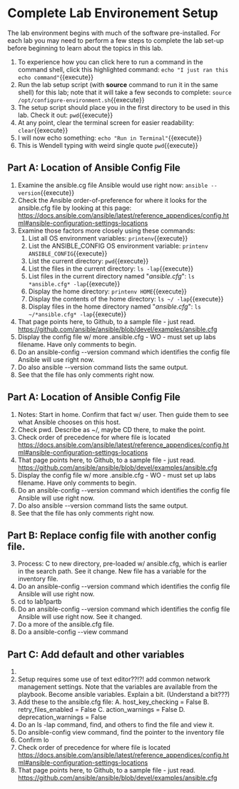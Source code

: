 # Complete Lab Environement Setup

The lab environment begins with much of the software pre-installed. For each lab you may need to perform a few steps to complete the lab set-up before beginning to learn about the topics in this lab.
1. To experience how you can click here to run a command in the command shell, click this highlighted command: `echo "I just ran this echo command"`{{execute}}
2. Run the lab setup script (with **source** command to run it in the same shell) for this lab; note that it will take a few seconds to complete: `source /opt/configure-environment.sh`{{execute}}
3. The setup script should place you in the first directory to be used in this lab. Check it out: `pwd`{{execute}}
4. At any point, clear the terminal screen for easier readability: `clear`{{execute}}
5. I will now echo something: `echo "Run in Terminal"`{{execute}}
6. This is Wendell typing with weird single quote `pwd`{{execute}}

## Part A: Location of Ansible Config File

1. Examine the ansible.cg file Ansible would use right now: `ansible --version`{{execute}}
2. Check the Ansible order-of-preference for where it looks for the ansible.cfg file by looking at this page: https://docs.ansible.com/ansible/latest/reference_appendices/config.html#ansible-configuration-settings-locations
3. Examine those factors more closely using these commands:
   1. List all OS environment variables: `printenv`{{execute}}
   2. List the ANSIBLE_CONFIG OS environment variable: `printenv ANSIBLE_CONFIG`{{execute}}
   3. List the current directory: `pwd`{{execute}}
   4. List the files in the current directory: `ls -lap`{{execute}}
   5. List files in the current directory named "*ansible.cfg*": `ls *ansible.cfg* -lap`{{execute}}
   6. Display the home directory: `printenv HOME`{{execute}}
   7. Display the contents of the home directory: `ls ~/ -lap`{{execute}}
   8. Display files in the home directory named "*ansible.cfg*": `ls ~/*ansible.cfg* -lap`{{execute}}
4. That page points here, to Github, to a sample file - just read. https://github.com/ansible/ansible/blob/devel/examples/ansible.cfg
5. Display the config file w/ more .ansible.cfg - WO - must set up labs filename. Have only comments to begin.
6. Do an ansible-config --version command which identifies the config file Ansible will use right now.
7. Do also ansible --version command lists the same output. 
8. See that the file has only comments right now.

## Part A: Location of Ansible Config File

1. Notes: Start in home. Confirm that fact w/ user. Then guide them to see what Ansible chooses on this host.
2. Check pwd. Describe as ~/, maybe CD there, to make the point.
3. Check order of precedence for where file is located https://docs.ansible.com/ansible/latest/reference_appendices/config.html#ansible-configuration-settings-locations
4. That page points here, to Github, to a sample file - just read. https://github.com/ansible/ansible/blob/devel/examples/ansible.cfg
5. Display the config file w/ more .ansible.cfg - WO - must set up labs filename. Have only comments to begin.
6. Do an ansible-config --version command which identifies the config file Ansible will use right now.
7. Do also ansible --version command lists the same output. 
8. See that the file has only comments right now.

## Part B: Replace config file with another config file. 

3. Process: C to new directory, pre-loaded w/ ansible.cfg, which is earlier in the search path. See it change. New file has a variable for the inventory file.
4. Do an ansible-config --version command which identifies the config file Ansible will use right now.
5. cd to lab1partb
6. Do an ansible-config --version command which identifies the config file Ansible will use right now. See it changed.
7. Do a more of the ansible.cfg file.
8. Do a ansible-config --view command 

## Part C: Add default and other variables

1. 
2. Setup requires some use of text editor??!?! add common network management settings. Note that the variables are available from the playbook. Become ansible variables. Explain a bit. (Understand a bit???)
3. Add these to the ansible.cfg file:
	A. host_key_checking = False
	B. retry_files_enabled = False
	C. action_warnings = False
	D. deprecation_warnings = False
4. Do an ls -lap command, find, and others to find the file and view it. 
7. Do ansible-config view command, find the pointer to the inventory file
8. Confirm lo
9. Check order of precedence for where file is located https://docs.ansible.com/ansible/latest/reference_appendices/config.html#ansible-configuration-settings-locations
10. That page points here, to Github, to a sample file - just read. https://github.com/ansible/ansible/blob/devel/examples/ansible.cfg
